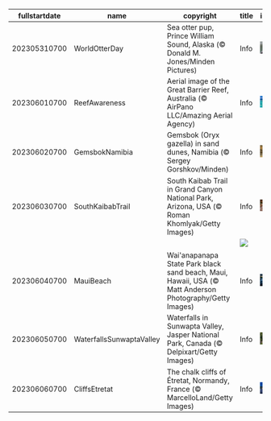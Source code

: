 |fullstartdate|name|copyright|title|image|
|--|--|--|--|--|
202305310700|WorldOtterDay|Sea otter pup, Prince William Sound, Alaska (© Donald M. Jones/Minden Pictures)|Info|![](/en-AU/2023/06/202305310700WorldOtterDay.jpg)|
202306010700|ReefAwareness|Aerial image of the Great Barrier Reef, Australia (© AirPano LLC/Amazing Aerial Agency)|Info|![](/en-AU/2023/06/202306010700ReefAwareness.jpg)|
202306020700|GemsbokNamibia|Gemsbok (Oryx gazella) in sand dunes, Namibia (© Sergey Gorshkov/Minden)|Info|![](/en-AU/2023/06/202306020700GemsbokNamibia.jpg)|
202306030700|SouthKaibabTrail|South Kaibab Trail in Grand Canyon National Park, Arizona, USA (© Roman Khomlyak/Getty Images)|Info|![](/en-AU/2023/06/202306030700SouthKaibabTrail.jpg)|
||||![](/en-AU/2023/06/.jpg)|
202306040700|MauiBeach|Wai'anapanapa State Park black sand beach, Maui, Hawaii, USA (© Matt Anderson Photography/Getty Images)|Info|![](/en-AU/2023/06/202306040700MauiBeach.jpg)|
202306050700|WaterfallsSunwaptaValley|Waterfalls in Sunwapta Valley, Jasper National Park, Canada (© Delpixart/Getty Images)|Info|![](/en-AU/2023/06/202306050700WaterfallsSunwaptaValley.jpg)|
202306060700|CliffsEtretat|The chalk cliffs of Étretat, Normandy, France (© MarcelloLand/Getty Images)|Info|![](/en-AU/2023/06/202306060700CliffsEtretat.jpg)|
